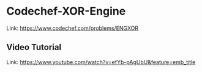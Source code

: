 # Codechef-XOR-Engine
Link: https://www.codechef.com/problems/ENGXOR
## Video Tutorial
Link: https://www.youtube.com/watch?v=efYb-pAgUbU&feature=emb_title
